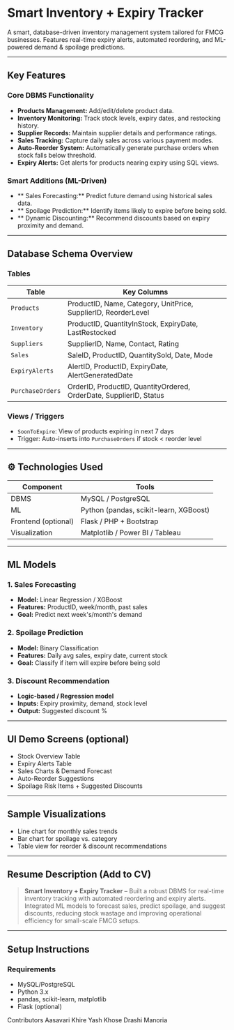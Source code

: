 # Smart Inventory + Expiry Tracker

A smart, database-driven inventory management system tailored for FMCG businesses. Features real-time expiry alerts, automated reordering, and ML-powered demand & spoilage predictions.

---

## Key Features

### Core DBMS Functionality
- **Products Management:** Add/edit/delete product data.
- **Inventory Monitoring:** Track stock levels, expiry dates, and restocking history.
- **Supplier Records:** Maintain supplier details and performance ratings.
- **Sales Tracking:** Capture daily sales across various payment modes.
- **Auto-Reorder System:** Automatically generate purchase orders when stock falls below threshold.
- **Expiry Alerts:** Get alerts for products nearing expiry using SQL views.

### Smart Additions (ML-Driven)
- ** Sales Forecasting:** Predict future demand using historical sales data.
- ** Spoilage Prediction:** Identify items likely to expire before being sold.
- ** Dynamic Discounting:** Recommend discounts based on expiry proximity and demand.

---

## Database Schema Overview

### Tables
| Table | Key Columns |
|-------|-------------|
| `Products` | ProductID, Name, Category, UnitPrice, SupplierID, ReorderLevel |
| `Inventory` | ProductID, QuantityInStock, ExpiryDate, LastRestocked |
| `Suppliers` | SupplierID, Name, Contact, Rating |
| `Sales` | SaleID, ProductID, QuantitySold, Date, Mode |
| `ExpiryAlerts` | AlertID, ProductID, ExpiryDate, AlertGeneratedDate |
| `PurchaseOrders` | OrderID, ProductID, QuantityOrdered, OrderDate, SupplierID, Status |

### Views / Triggers
- `SoonToExpire`: View of products expiring in next 7 days
- Trigger: Auto-inserts into `PurchaseOrders` if stock < reorder level

---

## ⚙️ Technologies Used

| Component | Tools |
|----------|--------|
| DBMS     | MySQL / PostgreSQL |
| ML       | Python (pandas, scikit-learn, XGBoost) |
| Frontend (optional) | Flask / PHP + Bootstrap |
| Visualization | Matplotlib / Power BI / Tableau |

---

## ML Models

### 1. Sales Forecasting
- **Model:** Linear Regression / XGBoost
- **Features:** ProductID, week/month, past sales
- **Goal:** Predict next week's/month's demand

### 2. Spoilage Prediction
- **Model:** Binary Classification
- **Features:** Daily avg sales, expiry date, current stock
- **Goal:** Classify if item will expire before being sold

### 3. Discount Recommendation
- **Logic-based / Regression model**
- **Inputs:** Expiry proximity, demand, stock level
- **Output:** Suggested discount %

---

## UI Demo Screens (optional)

- Stock Overview Table
- Expiry Alerts Table
- Sales Charts & Demand Forecast
- Auto-Reorder Suggestions
- Spoilage Risk Items + Suggested Discounts

---

## Sample Visualizations

-  Line chart for monthly sales trends
-  Bar chart for spoilage vs. category
-  Table view for reorder & discount recommendations

---

## Resume Description (Add to CV)

> **Smart Inventory + Expiry Tracker** – Built a robust DBMS for real-time inventory tracking with automated reordering and expiry alerts. Integrated ML models to forecast sales, predict spoilage, and suggest discounts, reducing stock wastage and improving operational efficiency for small-scale FMCG setups.

---

## Setup Instructions

### Requirements
- MySQL/PostgreSQL
- Python 3.x
- pandas, scikit-learn, matplotlib
- Flask (optional)

Contributors
Aasavari Khire
Yash Khose
Drashi Manoria
